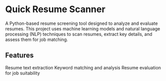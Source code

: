 # Quick Resume Scanner
A Python-based resume screening tool designed to analyze and evaluate resumes. This project uses machine learning models and natural language processing (NLP) techniques to scan resumes, extract key details, and assess them for job matching.

## Features
Resume text extraction
Keyword matching and analysis
Resume evaluation for job suitability
